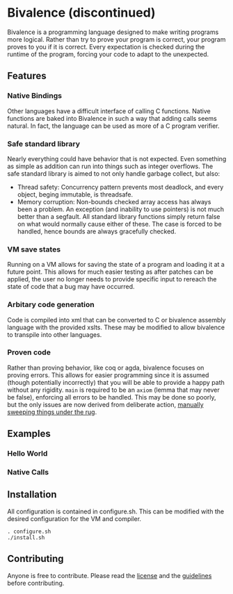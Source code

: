 # Bivalence (discontinued)
Bivalence is a programming language designed to make writing programs more logical. Rather than try to prove your program is correct, your program proves to you if it is correct. Every expectation is checked during the runtime of the program, forcing your code to adapt to the unexpected. 

## Features
### Native Bindings
Other languages have a difficult interface of calling C functions. Native functions are baked into Bivalence in such a way that adding calls seems natural. In fact, the language can be used as more of a C program verifier. 

### Safe standard library
Nearly everything could have behavior that is not expected. Even something as simple as addition can run into things such as integer overflows. The safe standard library is aimed to not only handle garbage collect, but also:
* Thread safety: Concurrency pattern prevents most deadlock, and every object, beging immutable, is threadsafe.
* Memory corruption: Non-bounds checked array access has always been a problem. An exception (and inability to use pointers) is not much better than a segfault. All standard library functions simply return false on what would normally cause either of these. The case is forced to be handled, hence bounds are always gracefully checked.
### VM save states
Running on a VM allows for saving the state of a program and loading it at a future point. This allows for much easier testing as after patches can be applied, the user no longer needs to provide specific input to rereach the state of code that a bug may have occurred. 
### Arbitary code generation
Code is compiled into xml that can be converted to C or bivalence assembly language with the provided xslts. These may be modified to allow bivalence to transpile into other languages.  
### Proven code
Rather than proving behavior, like coq or agda, bivalence focuses on proving errors. This allows for easier programming since it is assumed (though potentially incorrectly) that you will be able to provide a happy path without any rigidity. `main` is required to be an `axiom` (lemma that may never be false), enforcing all errors to be handled. This may be done so poorly, but the only issues are now derived from deliberate action, [manually sweeping things under the rug](https://wiki.c2.com/?SweepItUnderTheRugAntiPattern).

## Examples
### Hello World
### Native Calls

## Installation 
All configuration is contained in configure.sh. This can be modified with the desired configuration for the VM and compiler.
```
. configure.sh
./install.sh
```

## Contributing
Anyone is free to contribute. Please read the [license](LICENSE) and the [guidelines](guidelines.org) before contributing.
